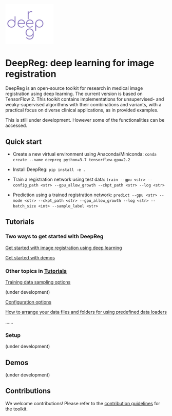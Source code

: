 <img src="./deepreg_logo_purple.svg" alt="deepreg_logo" title="DeepReg" width="150" />

# DeepReg: deep learning for image registration

DeepReg is an open-source toolkit for research in medical image registration using deep learning. The current version is based on TensorFlow 2. This toolkit contains implementations for unsupervised- and weaky-supervised algorithms with their combinations and variants, with a practical focus on diverse clinical applications, as in provided examples.

This is still under development. However some of the functionalities can be accessed.



## Quick start
- Create a new virtual environment using Anaconda/Miniconda:
`conda create --name deepreg python=3.7 tensorflow-gpu=2.2`

- Install DeepReg:
`pip install -e .`

- Train a registration network using test data:
`train --gpu <str> --config_path <str> --gpu_allow_growth --ckpt_path <str> --log <str>`

- Prediction using a trained registration network:
`predict --gpu <str> --mode <str> --ckpt_path <str> --gpu_allow_growth --log <str> --batch_size <int> --sample_label <str>`


## Tutorials
### Two ways to get started with DeepReg

[Get started with image registration using deep learning](https://github.com/ucl-candi/DeepReg/blob/master/tutorials/registration.md)

[Get started with demos](https://github.com/ucl-candi/DeepReg/blob/master/tutorials/demos.md)

### Other topics in [Tutorials](./tutorials)

[Training data sampling options](https://github.com/ucl-candi/DeepReg/blob/master/tutorials/sampling.md)

(under development)

[Configuration options](https://github.com/ucl-candi/DeepReg/blob/master/tutorials/configuration.md)

[How to arrange your data files and folders for using predefined data loaders](https://github.com/ucl-candi/DeepReg/blob/master/tutorials/predefined_loader.md)

......

### Setup
(under development)

## Demos
(under development)


## Contributions
We welcome contributions! Please refer to the [contribution guidelines](https://github.com/ucl-candi/DeepReg/blob/master/docs/CONTRIBUTING.md) for the toolkit.
